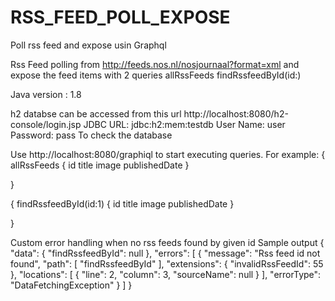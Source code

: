 # RSS_FEED_POLL_EXPOSE
Poll rss feed and expose usin Graphql

Rss Feed polling from http://feeds.nos.nl/nosjournaal?format=xml and expose the feed items with 2 queries
allRssFeeds 
findRssfeedById(id:<id>) 

Java version : 1.8

h2 databse can be accessed from this url http://localhost:8080/h2-console/login.jsp
JDBC URL: jdbc:h2:mem:testdb
User Name: user
Password: pass
To check the database


Use http://localhost:8080/graphiql to start executing queries. For example:
{
	allRssFeeds {
	id
	title
	image
	publishedDate
	}

}

{
	findRssfeedById(id:1) {
	id
	title
	image
	publishedDate
	}

}

Custom error handling when no rss feeds found by given id
Sample output
{
  "data": {
    "findRssfeedById": null
  },
  "errors": [
    {
      "message": "Rss feed id not found",
      "path": [
        "findRssfeedById"
      ],
      "extensions": {
        "invalidRssFeedId": 55
      },
      "locations": [
        {
          "line": 2,
          "column": 3,
          "sourceName": null
        }
      ],
      "errorType": "DataFetchingException"
    }
  ]
}
